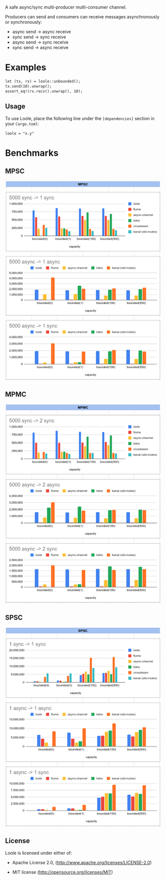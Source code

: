 A safe async/sync multi-producer multi-consumer channel.

Producers can send and consumers can receive messages asynchronously or synchronously:

- async send -> async receive
- sync send -> sync receive
- async send -> sync receive
- sync send -> async receive

# Examples
```
let (tx, rx) = loole::unbounded();
tx.send(10).unwrap();
assert_eq!(rx.recv().unwrap(), 10);
```

## Usage

To use Loole, place the following line under the `[dependencies]` section in your `Cargo.toml`:

```
loole = "x.y"
```

# Benchmarks

## MPSC
![MPSC](misc/loole-mpsc.png)

## MPMC
![MPMC](misc/loole-mpmc.png)

## SPSC
![SPSC](misc/loole-spsc.png)

## License

Loole is licensed under either of:

- Apache License 2.0, (http://www.apache.org/licenses/LICENSE-2.0)

- MIT license (http://opensource.org/licenses/MIT)
